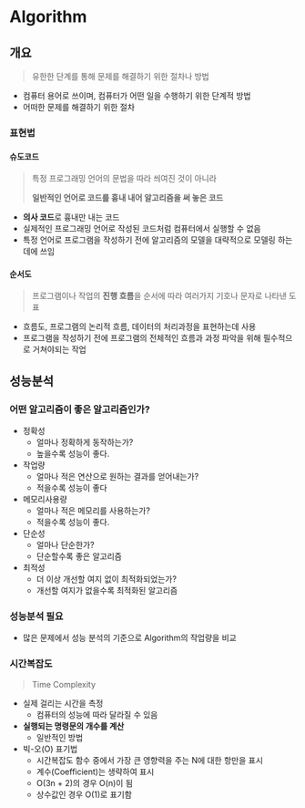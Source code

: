 # Algorithm

## 개요

> 유한한 단계를 통해 문제를 해결하기 위한 절차나 방법

* 컴퓨터 용어로 쓰이며, 컴퓨터가 어떤 일을 수행하기 위한 단계적 방법
* 어떠한 문제를 해결하기 위한 절차

### 표현법

#### 슈도코드

> 특정 프로그래밍 언어의 문법을 따라 씌여진 것이 아니라
>
> **일반적인 언어로 코드를 흉내 내어 알고리즘을 써 놓은 코드**

* **의사 코드**로 흉내만 내는 코드
* 실제적인 프로그래밍 언어로 작성된 코드처럼 컴퓨터에서 실행할 수 없음
* 특정 언어로 프로그램을 작성하기 전에 알고리즘의 모델을 대략적으로 모델링 하는데에 쓰임

#### 순서도

> 프로그램이나 작업의 **진행 흐름**을 순서에 따라 여러가지 기호나 문자로 나타낸 도표

* 흐름도, 프로그램의 논리적 흐름, 데이터의 처리과정을 표현하는데 사용
* 프로그램을 작성하기 전에 프로그램의 전체적인 흐름과 과정 파악을 위해 필수적으로 거쳐야되는 작업

## 성능분석

### 어떤 알고리즘이 좋은 알고리즘인가?

* 정확성
  * 얼마나 정확하게 동작하는가?
  * 높을수록 성능이 좋다.
* 작업량
  * 얼마나 적은 연산으로 원하는 결과를 얻어내는가?
  * 적을수록 성능이 좋다
* 메모리사용량
  * 얼마나 적은 메모리를 사용하는가?
  * 적을수록 성능이 좋다.
* 단순성
  * 얼마나 단순한가?
  * 단순할수록 좋은 알고리즘
* 최적성
  * 더 이상 개선할 여지 없이 최적화되었는가?
  * 개선할 여지가 없을수록 최적화된 알고리즘

### 성능분석 필요

* 많은 문제에서 성능 분석의 기준으로 Algorithm의 작업량을 비교

### 시간복잡도

> Time Complexity

* 실제 걸리는 시간을 측정
  * 컴퓨터의 성능에 따라 달라질 수 있음
* **실행되는 명령문의 개수를 계산**
  * 일반적인 방법
* 빅-오(O) 표기법
  * 시간복잡도 함수 중에서 가장 큰 영향력을 주는 N에 대한 항만을 표시
  * 계수(Coefficient)는 생략하여 표시
  * O(3n + 2)의 경우 O(n)이 됨
  * 상수값인 경우 O(1)로 표기함